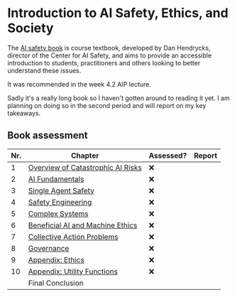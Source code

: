 # Introduction to AI Safety, Ethics, and Society
The [AI safety book][book] is course textbook, developed by Dan Hendrycks, director of the Center for AI Safety, 
and aims to provide an accessible introduction to students, practitioners and others looking 
to better understand these issues.

It was recommended in the week 4.2 AIP lecture.

Sadly it's a really long book so I haven't gotten around to reading it yet. I am planning on doing so in the
second period and will report on my key takeaways.

## Book assessment

| Nr. | Chapter                                | Assessed? | Report |
|-----|----------------------------------------|-----------|--------|
| 1   | [Overview of Catastrophic AI Risks][1] | :x:       |        |
| 2   | [AI Fundamentals][2]                   | :x:       |        |
| 3   | [Single Agent Safety][3]               | :x:       |        |
| 4   | [Safety Engineering][4]                | :x:       |        |
| 5   | [Complex Systems][5]                   | :x:       |        |
| 6   | [Beneficial AI and Machine Ethics][6]  | :x:       |        |
| 7   | [Collective Action Problems][7]        | :x:       |        |
| 8   | [Governance][8]                        | :x:       |        |
| 9   | [Appendix: Ethics][9]                  | :x:       |        |
| 10  | [Appendix: Utility Functions][10]      | :x:       |        |
|     | Final Conclusion                       |           |        |

[1]: chapters/1%20-%20Overview%20of%20Catastrophic%20AI%20Risks.pdf
[2]: chapters/2%20-%20AI%20Fundamentals.pdf
[3]: chapters/3%20-%20Single-Agent%20Safety.pdf
[4]: chapters/4%20-%20Safety%20Engineering.pdf
[5]: chapters/5%20-%20Complex%20Systems.pdf
[6]: chapters/6%20-%20Beneficial%20AI%20and%20Machine%20Ethics.pdf
[7]: chapters/7%20-%20Collective%20Action%20Problems.pdf
[8]: chapters/8%20-%20Governance.pdf
[9]: chapters/9%20-%20Ethics.pdf
[10]: chapters/10%20-%20Utility%20Functions.pdf
[book]: https://www.aisafetybook.com/